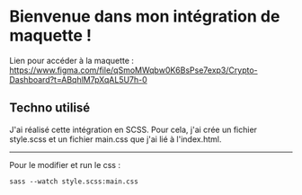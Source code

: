 # Bienvenue dans mon intégration de maquette !

Lien pour accéder à la maquette : https://www.figma.com/file/qSmoMWqbw0K6BsPse7exp3/Crypto-Dashboard?t=ABqhlM7pXqAL5U7h-0

## Techno utilisé

J'ai réalisé cette intégration en SCSS. Pour cela, j'ai crée un fichier style.scss et un fichier main.css que j'ai lié à l'index.html. 

---------------

Pour le modifier et run le css :

```
sass --watch style.scss:main.css
```